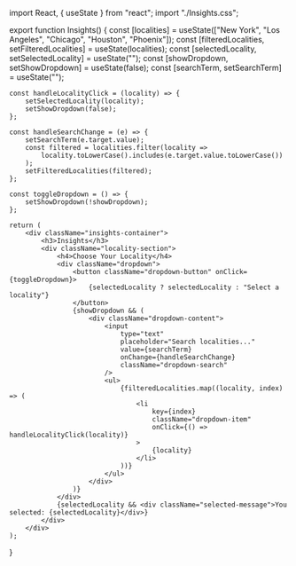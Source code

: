import React, { useState } from "react";
import "./Insights.css";

export function Insights() {
    const [localities] = useState(["New York", "Los Angeles", "Chicago", "Houston", "Phoenix"]);
    const [filteredLocalities, setFilteredLocalities] = useState(localities);
    const [selectedLocality, setSelectedLocality] = useState("");
    const [showDropdown, setShowDropdown] = useState(false);
    const [searchTerm, setSearchTerm] = useState("");

    const handleLocalityClick = (locality) => {
        setSelectedLocality(locality);
        setShowDropdown(false);
    };

    const handleSearchChange = (e) => {
        setSearchTerm(e.target.value);
        const filtered = localities.filter(locality =>
            locality.toLowerCase().includes(e.target.value.toLowerCase())
        );
        setFilteredLocalities(filtered);
    };

    const toggleDropdown = () => {
        setShowDropdown(!showDropdown);
    };

    return (
        <div className="insights-container">
            <h3>Insights</h3>
            <div className="locality-section">
                <h4>Choose Your Locality</h4>
                <div className="dropdown">
                    <button className="dropdown-button" onClick={toggleDropdown}>
                        {selectedLocality ? selectedLocality : "Select a locality"}
                    </button>
                    {showDropdown && (
                        <div className="dropdown-content">
                            <input
                                type="text"
                                placeholder="Search localities..."
                                value={searchTerm}
                                onChange={handleSearchChange}
                                className="dropdown-search"
                            />
                            <ul>
                                {filteredLocalities.map((locality, index) => (
                                    <li
                                        key={index}
                                        className="dropdown-item"
                                        onClick={() => handleLocalityClick(locality)}
                                    >
                                        {locality}
                                    </li>
                                ))}
                            </ul>
                        </div>
                    )}
                </div>
                {selectedLocality && <div className="selected-message">You selected: {selectedLocality}</div>}
            </div>
        </div>
    );
}
